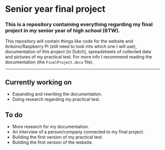# Senior year final project
### This is a repository containing everything regarding my final project in my senior year of high school (6TW).

This repository will contain things like code for the website and Arduino/Raspberry Pi (still need to look into which one I will use), documentation of this project (in Dutch), spreadsheets of collected data and pictures of my practical test. For more info I recommend reading the documentation (the `FinalProject.docx` file).

---

## Currently working on

- Expanding and rewriting the documentation.
- Doing research regarding my practical test.

## To do

- More research for my documentation.
- An interview of a person/company connected to my final project.
- Building the first version of my practical test.
- Building the first version of the website.